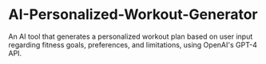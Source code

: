 # AI-Personalized-Workout-Generator
An AI tool that generates a personalized workout plan based on user input regarding fitness goals, preferences, and limitations, using OpenAI's GPT-4 API.
